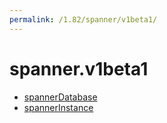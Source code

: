 ```yaml
---
permalink: /1.82/spanner/v1beta1/
---
```


# spanner.v1beta1



* [spannerDatabase](spannerDatabase.md)
* [spannerInstance](spannerInstance.md)